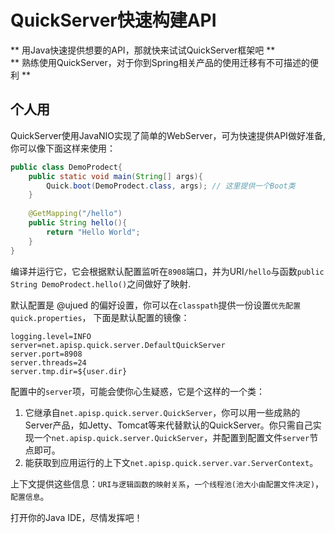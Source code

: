 # QuickServer快速构建API
** 用Java快速提供想要的API，那就快来试试QuickServer框架吧 **  
** 熟练使用QuickServer，对于你到Spring相关产品的使用迁移有不可描述的便利 **

## 个人用
QuickServer使用JavaNIO实现了简单的WebServer，可为快速提供API做好准备,你可以像下面这样来使用：
```java
public class DemoProdect{
    public static void main(String[] args){
        Quick.boot(DemoProdect.class, args); // 这里提供一个Boot类
    }
    
    @GetMapping("/hello")
    public String hello(){
        return "Hello World";
    }
}
```
编译并运行它，它会根据默认配置监听在`8908`端口，并为URI`/hello`与函数`public String DemoProdect.hello()`之间做好了映射.

默认配置是 @ujued 的偏好设置，你可以在`classpath`提供一份设置`优先配置 quick.properties`， 下面是默认配置的镜像：
```
logging.level=INFO
server=net.apisp.quick.server.DefaultQuickServer
server.port=8908
server.threads=24
server.tmp.dir=${user.dir}
```
配置中的`server`项，可能会使你心生疑惑，它是个这样的一个类：

1. 它继承自`net.apisp.quick.server.QuickServer`，你可以用一些成熟的Server产品，如Jetty、Tomcat等来代替默认的QuickServer。你只需自己实现一个`net.apisp.quick.server.QuickServer`，并配置到配置文件`server`节点即可。
2. 能获取到应用运行的上下文`net.apisp.quick.server.var.ServerContext`。

上下文提供这些信息：`URI与逻辑函数的映射关系`，`一个线程池(池大小由配置文件决定)`， `配置信息`。

打开你的Java IDE，尽情发挥吧！